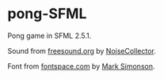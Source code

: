 # pong-SFML

Pong game in SFML 2.5.1.

Sound from [freesound.org](https://freesound.org/people/NoiseCollector/sounds/4359/) by [NoiseCollector](https://freesound.org/people/NoiseCollector/).

Font from [fontspace.com](https://www.fontspace.com/mark-simonson/atari-classic) by [Mark Simonson](https://www.fontspace.com/mark-simonson).